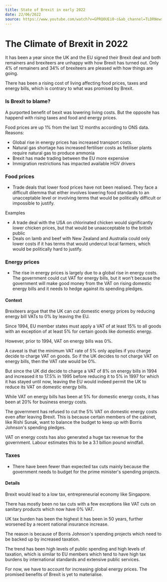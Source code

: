```yaml
---
title: State of Brexit in early 2022
date: 22/06/2022
source: https://www.youtube.com/watch?v=GPRQOUEi0-c&ab_channel=TLDRNews
---
```


# The Climate of Brexit in 2022

It has been a year since the UK and the EU signed their Brexit deal and both remainers and brexiteers are unhappy with how Brexit has turned out. Only 4% of remainers and 34% of brexiteers are pleased with how things are going. 

There has been a rising cost of living affecting food prices, taxes and energy bills, which is contrary to what was promised by Brexit.

### Is Brexit to blame?

A purported benefit of bexit was lowering living costs. But the opposite has happend with rising taxes and food and energy prices.

Food prices are up 1% from the last 12 months according to ONS data.
Reasons:
- Global rise in energy prices has increased transport costs.
- Natural gas shortage has increased fertiliser costs as fetiliser plants require natural gas to produce ammonia 
- Brexit has made trading between the EU more expensive
- Immigration restrictions has impacted available HGV drivers

### Food prices

- Trade deals that lower food prices have not been realised. They face a difficult dilemma that either involves lowering food standards to an unacceptable level or involving terms that would be politically difficult or impossible to justify.

Examples
- A trade deal with the USA on chlorinated chicken would significantly lower chicken prices, but that would be unaacceptable to the british public
- Deals on lamb and beef with New Zealand and Australia could only lower costs if it has terms that would undercut local farmers, which would be politically hard to justify.

### Energy prices

- The rise in energy prices is largely due to a global rise in energy costs. The government could cut VAT for energy bills, but it won't because the government will make good money from the VAT on rising domestic energy bills and it needs to hedge against its spending pledges.

#### Context

Brexiteers argue that the UK can cut domestic energy prices by reducing energy bill VATs to 0% by leaving the EU.

Since 1994, EU member states must apply a VAT of at least 15% to all goods with an exception of at least 5% for certain goods like domestic energy. 

However, prior to 1994, VAT on energy bills was 0%.

A caveat is that the minimum VAT rate of 5% only applies if you charge decide to charge VAT on goods. So if the UK decides to not charge VAT on energy bills, then the VAT rate would be 0%.

But since the UK did decide to charge a VAT of 8% on energy bills in 1994 and increased it to 17.5% in 1995 before reducing it to 5% in 1997 for which it has stayed until now, leaving the EU would indeed permit the UK to reduce its VAT on domestic energy bills.

While VAT on energy bills has been at 5% for domestic energy costs, it has been at 20% for business energy costs.

The government has refused to cut the 5% VAT on domestic energy costs even after leaving Brexit. This is because certain members of the cabinet, like Rishi Sunak, want to balance the budget to keep up with Borris Johnson's spending pledges.

VAT on energy costs has also generated a huge tax revenue for the government. Labour estimates this to be a 3.1 billion pound windfall.

### Taxes

- There have been fewer than expected tax cuts mainly because the government needs to budget for the prime minister's spending projects.

#### Details

Brexit would lead to a low tax, entrepreneurial economy like Singapore.

There has mostly been no tax cuts with a few exceptions like VAT cuts on sanitary products which now have 0% VAT.

UK tax burden has been the highest it has been in 50 years, further worsened by a recent national insurance increase. 

The reason is because of Borris Johnson's spending projects which need to be backed up by increased taxation.

The trend has been high levels of public spending and high levels of taxation, which is similar to EU members which tend to have high tax burdens by international standards and extensive public services.

For now, we have to account for increasing global energy prices. The promised benefits of Brexit is yet to materialise.